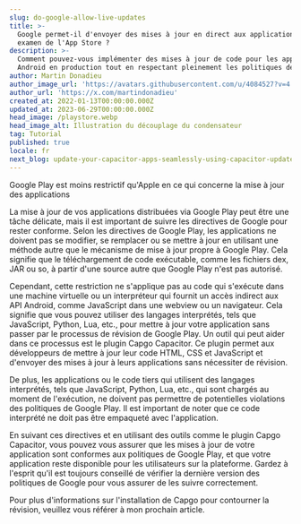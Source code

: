 ```yaml
---
slug: do-google-allow-live-updates
title: >-
  Google permet-il d'envoyer des mises à jour en direct aux applications sans
  examen de l'App Store ?
description: >-
  Comment pouvez-vous implémenter des mises à jour de code pour les applications
  Android en production tout en respectant pleinement les politiques de Google ?
author: Martin Donadieu
author_image_url: 'https://avatars.githubusercontent.com/u/4084527?v=4'
author_url: 'https://x.com/martindonadieu'
created_at: 2022-01-13T00:00:00.000Z
updated_at: 2023-06-29T00:00:00.000Z
head_image: /playstore.webp
head_image_alt: Illustration du découplage du condensateur
tag: Tutorial
published: true
locale: fr
next_blog: update-your-capacitor-apps-seamlessly-using-capacitor-updater
---
```


Google Play est moins restrictif qu'Apple en ce qui concerne la mise à jour des applications

La mise à jour de vos applications distribuées via Google Play peut être une tâche délicate, mais il est important de suivre les directives de Google pour rester conforme. Selon les directives de Google Play, les applications ne doivent pas se modifier, se remplacer ou se mettre à jour en utilisant une méthode autre que le mécanisme de mise à jour propre à Google Play. Cela signifie que le téléchargement de code exécutable, comme les fichiers dex, JAR ou so, à partir d'une source autre que Google Play n'est pas autorisé.

Cependant, cette restriction ne s'applique pas au code qui s'exécute dans une machine virtuelle ou un interpréteur qui fournit un accès indirect aux API Android, comme JavaScript dans une webview ou un navigateur. Cela signifie que vous pouvez utiliser des langages interprétés, tels que JavaScript, Python, Lua, etc., pour mettre à jour votre application sans passer par le processus de révision de Google Play. Un outil qui peut aider dans ce processus est le plugin Capgo Capacitor. Ce plugin permet aux développeurs de mettre à jour leur code HTML, CSS et JavaScript et d'envoyer des mises à jour à leurs applications sans nécessiter de révision.

De plus, les applications ou le code tiers qui utilisent des langages interprétés, tels que JavaScript, Python, Lua, etc., qui sont chargés au moment de l'exécution, ne doivent pas permettre de potentielles violations des politiques de Google Play. Il est important de noter que ce code interprété ne doit pas être empaqueté avec l'application.

En suivant ces directives et en utilisant des outils comme le plugin Capgo Capacitor, vous pouvez vous assurer que les mises à jour de votre application sont conformes aux politiques de Google Play, et que votre application reste disponible pour les utilisateurs sur la plateforme. Gardez à l'esprit qu'il est toujours conseillé de vérifier la dernière version des politiques de Google pour vous assurer de les suivre correctement.

Pour plus d'informations sur l'installation de Capgo pour contourner la révision, veuillez vous référer à mon prochain article.